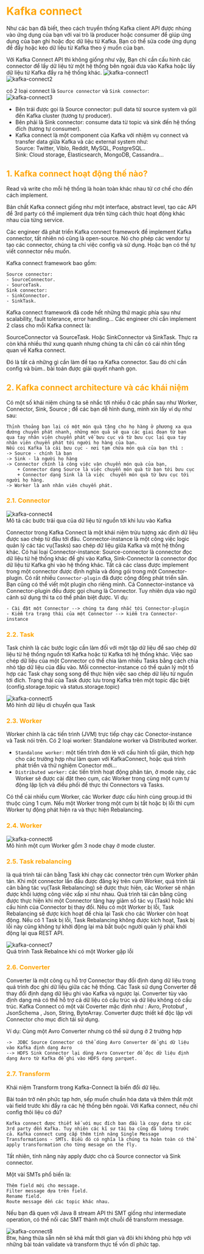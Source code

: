 <h1 style="color:orange">Kafka connect</h1>
Như các bạn đã biết, theo cách truyền thống Kafka client API được nhúng vào ứng dụng của bạn với vai trò là producer hoặc consumer để giúp ứng dụng của bạn ghi hoặc đọc dữ liệu từ Kafka. Bạn có thể sửa code ứng dụng để đẩy hoặc kéo dữ liệu từ Kafka theo ý muốn của bạn.

Với Kafka Connect API thì không giống như vậy, Bạn chỉ cần cấu hình các connector để lấy dữ liệu từ một hệ thống bên ngoài đưa vào Kafka hoặc lấy dữ liệu từ Kafka đẩy ra hệ thống khác.
![kafka-connect1](../img/kafka-connect1.png)<br>
![kafka-connect2](../img/kafka-connect2.png)<br>

có 2 loại connect là `Source connector` và `Sink connector`:<br>
![kafka-connect3](../img/kafka-connect3.png)<br>
- Bên trái được gọi là Source connector: pull data từ source system và gửi đến Kafka cluster (tương tự producer).
- Bên phải là Sink connector: consume data từ topic và sink đến hệ thống đích (tương tự consumer).
- Kafka connect là một component của Kafka với nhiệm vụ connect và transfer data giữa Kafka và các external system như:<br>
Source: Twitter, Viblo, Reddit, MySQL, PostgreSQL..<br>
Sink: Cloud storage, Elasticsearch, MongoDB, Cassandra...<br>
<h2 style="color:orange">1. Kafka connect hoạt động thế nào?</h2>
Read và write cho mỗi hệ thống là hoàn toàn khác nhau từ cơ chế cho đến cách implement.

Bản chất Kafka connect giống như một interface, abstract level, tạo các API để 3rd party có thể implement dựa trên từng cách thức hoạt động khác nhau của từng service.

Các engineer đã phát triển Kafka connect framework để implement Kafka connector, tất nhiên nó cũng là open-source. Nó cho phép các vendor tự tạo các connector, chúng ta chỉ việc config và sử dụng. Hoặc bạn có thể tự viết connector nếu muốn.

Kafka connect framework bao gồm:

    Source connector:
    - SourceConnector.
    - SourceTask.
    Sink connector:
    - SinkConnector.
    - SinkTask.
Kafka connect framework đã code hết những thứ magic phía sau như scalability, fault tolerance, error handling... Các engineer chỉ cần implement 2 class cho mỗi Kafka connect là:

SourceConnector và SourceTask.
Hoặc SinkConnector và SinkTask.
Thực ra còn khá nhiều thứ xung quanh nhưng chúng ta chỉ cần có cái nhìn tổng quan về Kafka connect.

Đó là tất cả những gì cần làm để tạo ra Kafka connector. Sau đó chỉ cần config và bùm.. bài toán được giải quyết nhanh gọn.
<h2 style="color:orange">2. Kafka connect architecture và các khái niệm</h2>
Có một số khái niệm chúng ta sẽ nhắc tới nhiều ở các phần sau như Worker, Connector, Sink, Source ; để các bạn dễ hình dung, mình xin lấy ví dụ như sau: 
       
    Thỉnh thoảng bạn lại có một món quà tặng cho họ hàng ở phương xa qua đường chuyển phát nhanh, những món quà sẽ qua các giai đoạn từ bạn  qua tay nhân viên chuyển phát về bưu cục và từ bưu cục lại qua tay nhân viên chuyển phát tới người họ hàng của bạn. 
    Nếu coi Kafka là cái bưu cục - nơi tạm chứa món quà của bạn thì :
    -> Source - chính là bạn
    -> Sink - là người họ hàng 
    -> Connector chính là công việc vận chuyển món quà của bạn, 
        + Connector dạng Source là việc chuyển món quà từ bạn tới bưu cục
        + Connector dạng Sink là là việc  chuyển món quà từ bưu cục tới người họ hàng.
    -> Worker là anh nhân viên chuyển phát.
<h3 style="color:orange">2.1. Connector</h3>

![kafka-connect4](../img/kafka-connect4.png)<br>
Mô tả các bước trải qua của dữ liệu  từ nguồn tới khi lưu vào Kafka

Connector trong Kafka Connect là một khái niệm trừu tượng xác định dữ liệu được sao chép từ đâu tới đâu. Connector-instance là một công việc logic quản lý các tác vụ(Tasks) sao chép dữ liệu giữa Kafka và một hệ thống khác. Có hai loại Connector-instance: Source-connector là connector đọc dữ liệu từ hệ thống khác để ghi vào Kafka, Sink-Connector là connector đọc dữ liệu từ Kafka ghi vào hệ thống khác. Tất cả các class được implement trong một connector được định nghĩa và đóng gói trong một  Connector-plugin. Có rất nhiều `Connector-plugin` đã được cộng đồng phát triển sẵn. Bạn cũng có thể viết một plugin cho riêng mình. Cả Connector-instance và Connector-plugin đều được gọi chung là Connector. Tuy nhiên dựa vào ngữ cảnh sử dụng thì ta có thể phân biệt được.
Ví dụ: 
           
    - Cài đặt một Connector --> chúng ta đang nhắc tới Connector-plugin
    - Kiểm tra trạng thái của một Connector --> kiểm tra Connector-instance
<h3 style="color:orange">2.2. Task</h3>
Task chính là các bước logic cần làm đối với một tập dữ liệu để sao chép dữ liệu từ hệ thống nguồn tới Kafka hoặc từ Kafka tới hệ thống khác. Việc sao chép dữ liệu của một Connector có thể chia làm nhiều Tasks bằng cách chia nhỏ tập dữ liệu của đầu vào. Mỗi connector-instance có thể quản lý một tổ hợp các Task chạy song song để thực hiện việc sao chép dữ liệu từ nguồn tới đích. Trạng thái của Task được lưu trong Kafka trên một topic đặc biệt (config.storage.topic và status.storage.topic)

![kafka-connect5](../img/kafka-connect5.png)<br>
Mô hình dữ liệu di chuyển qua Task
<h3 style="color:orange">2.3. Worker</h3>
Worker chính là các tiến trình (JVM) trực tiếp chạy các Conector-instance và Task nói trên. Có 2 loại worker:  Standalone worker và Distributed worker. 

- `Standalone worker:` một tiến trình đơn lẻ với cấu hình tối giản, thích hợp cho các trường hợp như làm quen với KafkaConnect,  hoặc quá trình phát triển và thử nghiệm Conector mới... 
- `Distributed worker:`  các tiến trình hoạt động phân tán, ở mode này, các Worker sẽ được cài đặt theo cụm, các Worker trong cùng một cụm tự động lập lịch và điều phối để thực thi Connectors và Tasks.

Có thể cài nhiều cụm Worker, các Worker được cấu hình cùng group.id thì thuộc cùng 1 cụm. Nếu một Worker trong một cụm bị tắt hoặc bị lỗi thì cụm Worker tự động phát hiện ra và thực hiện Rebalancing.
<h3 style="color:orange">2.4. Worker</h3>

![kafka-connect6](../img/kafka-connect6.png)<br>
Mô hình một cụm Worker gồm 3 node chạy ở mode cluster.
<h3 style="color:orange">2.5. Task rebalancing</h3>
 là quá trình tái cân bằng Task khi chạy các connector trên cụm Worker phân tán. Khi một connector lần đầu được đăng ký trên cụm Worker, quá trình tái cân bằng tác vụ(Task Rebalancing) sẽ được thực hiện, các Worker sẽ nhận được khối lượng công việc xấp xỉ như nhau. Quá trình tái cân bằng cũng được thực hiện khi một Connector tăng hay giảm số tác vụ (Task) hoặc khi cấu hình của Connector bị thay đổi. Nếu có một Worker bị lỗi, Task Rebalancing sẽ được kích hoạt để chia lại Task cho các Worker còn hoạt động. Nếu có 1 Task bị lỗi, Task Rebalancing không được kích hoạt, Task bị lỗi này cũng không tự khởi động lại mà bắt buộc người quản lý phải khởi động lại qua REST API.

 ![kafka-connect7](../img/kafka-connect7.png)<br>
 Quá trình Task Rebalnce khi có một Worker gặp lỗi
<h3 style="color:orange">2.6. Converter</h3>
Converter là một công cụ hỗ trợ Connector  thay đổi định dạng dữ liệu trong quá trình đọc ghi dữ liệu giữa các hệ thống. Các Task sử dụng Converter để thay đổi định dạng dữ liệu ghi vào Kafka và ngược lại. Converter  tùy vào định dạng mà có thể hỗ trợ cả dữ liệu có cấu trúc và dữ liệu không có cấu trúc. Kafka Connect có một vài Coverter mặc định như : Avro, Protobuf , JsonSchema , Json, String, ByteArray. Converter được thiết kế độc lập với Connector cho mục đích tái sử dụng. 

Ví dụ: Cùng một Avro Converter nhưng có thể sử dụng ở 2 trường hợp

    ->  JDBC Source Connector có thể dùng Avro Converter để ghi dữ liệu vào Kafka định dạng Avro
    --> HDFS Sink Connector lại dùng Avro Converter để đọc dữ liệu định dạng Avro từ Kafka để ghi vào HDFS dạng parquet.
<h3 style="color:orange">2.7. Transform</h3>
Khái niệm Transform trong Kafka-Connect là biến đổi dữ liệu.

Bài toán trở nên phức tạp hơn, sếp muốn chuẩn hóa data và thêm thắt một vài field trước khi đẩy ra các hệ thống bên ngoài. Với Kafka connect, nếu chỉ config thôi liệu có đủ?

    Kafka connect được thiết kế với mục đích ban đầu là copy data từ các 3rd party đến Kafka. Tuy nhiên các kĩ sư tài ba cũng đã lường trước cả. Kafka connect cung cấp thêm tính năng Single Message Transformations - SMTs. Điều đó có nghĩa là chúng ta hoàn toàn có thể apply transformation cho từng mesage on the fly.
Tất nhiên, tính năng này apply được cho cả Source connector và Sink connector.

Một vài SMTs phổ biến là:

    Thêm field mới cho message.
    Filter message dựa trên field.
    Rename field.
    Route message đến các topic khác nhau.
Nếu bạn đã quen với Java 8 stream API thì SMT giống như intermediate operation, có thể nối các SMT thành một chuỗi để transform message.

 ![kafka-connect8](../img/kafka-connect8.png)<br>
Btw, hàng thửa sẵn nên sẽ khá mất thời gian và đôi khi không phù hợp với những bài toán validate và transform thực tế vốn dĩ phức tạp.